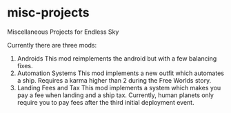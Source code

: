 # misc-projects
Miscellaneous Projects for Endless Sky

Currently there are three mods:
1. Androids
	This mod reimplements the android but with a few balancing fixes.
2. Automation Systems
	This mod implements a new outfit which automates a ship. Requires a karma higher than 2 during the Free Worlds story.
3. Landing Fees and Tax
	This mod implements a system which makes you pay a fee when landing and a ship tax.
	Currently, human planets only require you to pay fees after the third initial deployment event.